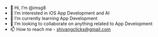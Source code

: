 - 👋 Hi, I’m @imsg8
- 👀 I’m interested in iOS App Development and AI
- 🌱 I’m currently learning App Development
- 💞️ I’m looking to collaborate on anything related to App Development
- 📫 How to reach me - shivangclicks@gmail.com

<!---
imsg8/imsg8 is a ✨ special ✨ repository because its `README.md` (this file) appears on your GitHub profile.
You can click the Preview link to take a look at your changes.
--->
